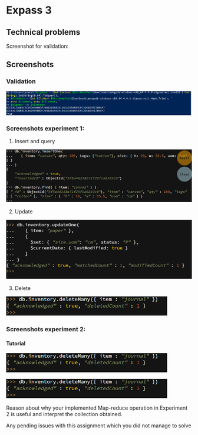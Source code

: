 # Expass 3

## Technical problems

Screenshot for validation:

## Screenshots
### Validation

![Alt text](https://github.com/EvenSandvik/DAT250STE1/blob/master/ex3/validation.png?raw=true "Optional Title")

### Screenshots experiment 1:

1. Insert and query

![Alt text](https://github.com/EvenSandvik/DAT250STE1/blob/master/ex3/ex3ex1.1.png?raw=true "Optional Title")

2. Update

![Alt text](https://github.com/EvenSandvik/DAT250STE1/blob/master/ex3/ex3ex1.3.png?raw=true "Optional Title")

3. Delete

![Alt text](https://github.com/EvenSandvik/DAT250STE1/blob/master/ex3/ex3ex1.4.png?raw=true "Optional Title")

### Screenshots experiment 2:

#### Tutorial

![Alt text](https://github.com/EvenSandvik/DAT250STE1/blob/master/ex3/ex3ex1.4.png?raw=true "Optional Title")

![Alt text](https://github.com/EvenSandvik/DAT250STE1/blob/master/ex3/ex3ex1.4.png?raw=true "Optional Title")

Reason about why your implemented Map-reduce operation in Experiment 2 is useful and interpret the collection obtained.

Any pending issues with this assignment which you did not manage to solve

